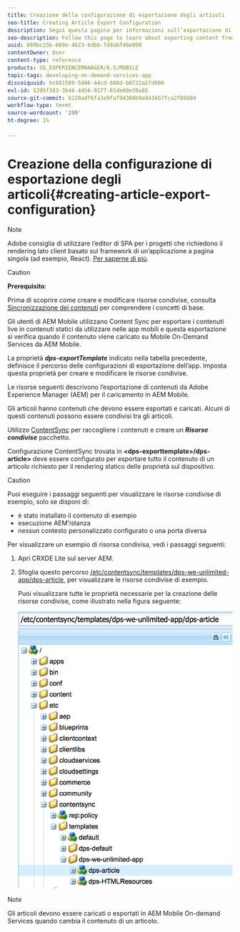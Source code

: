 ```yaml
---
title: Creazione della configurazione di esportazione degli articoli
seo-title: Creating Article Export Configuration
description: Segui questa pagina per informazioni sull’esportazione di contenuti da Adobe Experience Manager (AEM) per il caricamento in AEM Mobile.
seo-description: Follow this page to learn about exporting content from Adobe Experience Manager (AEM) for upload to AEM Mobile.
uuid: 089bc15b-669e-4623-bdbb-fd9abf46e098
contentOwner: User
content-type: reference
products: SG_EXPERIENCEMANAGER/6.5/MOBILE
topic-tags: developing-on-demand-services-app
discoiquuid: bc681589-5d46-44cd-888d-b0722a2fd006
exl-id: 5295f383-3b46-4456-9177-65de68e39a85
source-git-commit: b220adf6fa3e9faf94389b9a9416b7fca2f89d9d
workflow-type: tm+mt
source-wordcount: '299'
ht-degree: 1%

---
```


# Creazione della configurazione di esportazione degli articoli{#creating-article-export-configuration}

>[!NOTE]
>
>Adobe consiglia di utilizzare l’editor di SPA per i progetti che richiedono il rendering lato client basato sul framework di un’applicazione a pagina singola (ad esempio, React). [Per saperne di più](/help/sites-developing/spa-overview.md).

>[!CAUTION]
>
>**Prerequisito**:
>
>Prima di scoprire come creare e modificare risorse condivise, consulta [Sincronizzazione dei contenuti](/help/mobile/mobile-ondemand-contentsync.md) per comprendere i concetti di base.

Gli utenti di AEM Mobile utilizzano Content Sync per esportare i contenuti live in contenuti statici da utilizzare nelle app mobili e questa esportazione si verifica quando il contenuto viene caricato su Mobile On-Demand Services da AEM Mobile.

La proprietà ***dps-exportTemplate*** indicato nella tabella precedente, definisce il percorso delle configurazioni di esportazione dell’app. Imposta questa proprietà per creare e modificare le risorse condivise.

Le risorse seguenti descrivono l’esportazione di contenuti da Adobe Experience Manager (AEM) per il caricamento in AEM Mobile.

Gli articoli hanno contenuti che devono essere esportati e caricati. Alcuni di questi contenuti possono essere condivisi tra gli articoli.

Utilizzo [ContentSync](/help/mobile/mobile-ondemand-contentsync.md) per raccogliere i contenuti e creare un ***Risorse condivise*** pacchetto.

Configurazione ContentSync trovata in **&lt;dps-exporttemplate>/dps-article>** deve essere configurato per esportare tutto il contenuto di un articolo richiesto per il rendering statico delle proprietà sul dispositivo.

>[!CAUTION]
>
>Puoi eseguire i passaggi seguenti per visualizzare le risorse condivise di esempio, solo se disponi di:
>
>* è stato installato il contenuto di esempio
>* esecuzione AEM&#39;istanza
>* nessun contesto personalizzato configurato o una porta diversa
>


Per visualizzare un esempio di risorsa condivisa, vedi i passaggi seguenti:

1. Apri CRXDE Lite sul server AEM.
1. Sfoglia questo percorso [/etc/contentsync/templates/dps-we-unlimited-app/dps-article](http://localhost:4502/crx/de/index.jsp#/etc/contentsync/templates/dps-we-unlimited-app/dps-article), per visualizzare le risorse condivise di esempio.

   Puoi visualizzare tutte le proprietà necessarie per la creazione delle risorse condivise, come illustrato nella figura seguente:

   ![chlimage_1-134](assets/chlimage_1-134.png)

>[!NOTE]
>
>Gli articoli devono essere caricati o esportati in AEM Mobile On-demand Services quando cambia il contenuto di un articolo.
